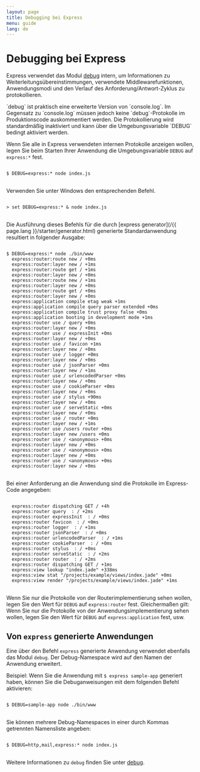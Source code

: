 ```yaml
---
layout: page
title: Debugging bei Express
menu: guide
lang: de
---
```


# Debugging bei Express

Express verwendet das Modul [debug](https://www.npmjs.com/package/debug) intern, um Informationen zu Weiterleitungsübereinstimmungen, verwendete Middlewarefunktionen, Anwendungsmodi und den Verlauf des Anforderung/Antwort-Zyklus zu protokollieren.

<div class="doc-box doc-info" markdown="1">
`debug` ist praktisch eine erweiterte Version von `console.log`. Im Gegensatz zu `console.log` müssen jedoch
keine `debug`-Protokolle im Produktionscode auskommentiert werden. Die Protokollierung wird standardmäßig inaktiviert und kann über die Umgebungsvariable `DEBUG` bedingt aktiviert werden.
</div>

Wenn Sie alle in Express verwendeten internen Protokolle anzeigen wollen, legen Sie beim Starten Ihrer Anwendung die Umgebungsvariable `DEBUG` auf `express:*` fest.

<pre>
<code class="language-sh" translate="no">
$ DEBUG=express:* node index.js
</code>
</pre>

Verwenden Sie unter Windows den entsprechenden Befehl.

<pre>
<code class="language-sh" translate="no">
> set DEBUG=express:* & node index.js
</code>
</pre>

Die Ausführung dieses Befehls für die durch [express generator](/{{ page.lang }}/starter/generator.html) generierte Standardanwendung resultiert in folgender Ausgabe:

<pre>
<code class="language-sh" translate="no">
$ DEBUG=express:* node ./bin/www
  express:router:route new / +0ms
  express:router:layer new / +1ms
  express:router:route get / +1ms
  express:router:layer new / +0ms
  express:router:route new / +1ms
  express:router:layer new / +0ms
  express:router:route get / +0ms
  express:router:layer new / +0ms
  express:application compile etag weak +1ms
  express:application compile query parser extended +0ms
  express:application compile trust proxy false +0ms
  express:application booting in development mode +1ms
  express:router use / query +0ms
  express:router:layer new / +0ms
  express:router use / expressInit +0ms
  express:router:layer new / +0ms
  express:router use / favicon +1ms
  express:router:layer new / +0ms
  express:router use / logger +0ms
  express:router:layer new / +0ms
  express:router use / jsonParser +0ms
  express:router:layer new / +1ms
  express:router use / urlencodedParser +0ms
  express:router:layer new / +0ms
  express:router use / cookieParser +0ms
  express:router:layer new / +0ms
  express:router use / stylus +90ms
  express:router:layer new / +0ms
  express:router use / serveStatic +0ms
  express:router:layer new / +0ms
  express:router use / router +0ms
  express:router:layer new / +1ms
  express:router use /users router +0ms
  express:router:layer new /users +0ms
  express:router use / &lt;anonymous&gt; +0ms
  express:router:layer new / +0ms
  express:router use / &lt;anonymous&gt; +0ms
  express:router:layer new / +0ms
  express:router use / &lt;anonymous&gt; +0ms
  express:router:layer new / +0ms
</code>
</pre>

Bei einer Anforderung an die Anwendung sind die Protokolle im Express-Code angegeben:

<pre>
<code class="language-sh" translate="no">
  express:router dispatching GET / +4h
  express:router query  : / +2ms
  express:router expressInit  : / +0ms
  express:router favicon  : / +0ms
  express:router logger  : / +1ms
  express:router jsonParser  : / +0ms
  express:router urlencodedParser  : / +1ms
  express:router cookieParser  : / +0ms
  express:router stylus  : / +0ms
  express:router serveStatic  : / +2ms
  express:router router  : / +2ms
  express:router dispatching GET / +1ms
  express:view lookup "index.jade" +338ms
  express:view stat "/projects/example/views/index.jade" +0ms
  express:view render "/projects/example/views/index.jade" +1ms
</code>
</pre>

Wenn Sie nur die Protokolle von der Routerimplementierung sehen wollen, legen Sie den Wert für `DEBUG` auf `express:router` fest. Gleichermaßen gilt: Wenn Sie nur die Protokolle von der Anwendungsimplementierung sehen wollen, legen Sie den Wert für `DEBUG` auf `express:application` fest, usw.

## Von `express` generierte Anwendungen

Eine über den Befehl `express` generierte Anwendung verwendet ebenfalls das Modul `debug`. Der Debug-Namespace wird auf den Namen der Anwendung erweitert.

Beispiel: Wenn Sie die Anwendung mit `$ express sample-app` generiert haben, können Sie die Debuganweisungen mit dem folgenden Befehl aktivieren:

<pre>
<code class="language-sh" translate="no">
$ DEBUG=sample-app node ./bin/www
</code>
</pre>

Sie können mehrere Debug-Namespaces in einer durch Kommas getrennten Namensliste angeben:

<pre>
<code class="language-sh" translate="no">
$ DEBUG=http,mail,express:* node index.js
</code>
</pre>

Weitere Informationen zu `debug` finden Sie unter [debug](https://www.npmjs.com/package/debug).
